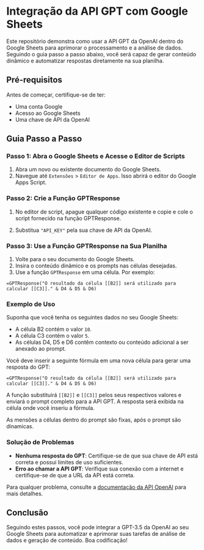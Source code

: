 # Integração da API GPT com Google Sheets

Este repositório demonstra como usar a API GPT da OpenAI dentro do Google Sheets para aprimorar o processamento e a análise de dados. Seguindo o guia passo a passo abaixo, você será capaz de gerar conteúdo dinâmico e automatizar respostas diretamente na sua planilha.

## Pré-requisitos

Antes de começar, certifique-se de ter:
- Uma conta Google
- Acesso ao Google Sheets
- Uma chave de API da OpenAI

## Guia Passo a Passo

### Passo 1: Abra o Google Sheets e Acesse o Editor de Scripts

1. Abra um novo ou existente documento do Google Sheets.
2. Navegue até `Extensões` > `Editor de Apps`. Isso abrirá o editor do Google Apps Script.

### Passo 2: Crie a Função GPTResponse

1. No editor de script, apague qualquer código existente e copie e cole o script fornecido na função GPTResponse.

2. Substitua `"API_KEY"` pela sua chave de API da OpenAI.

### Passo 3: Use a Função GPTResponse na Sua Planilha

1. Volte para o seu documento do Google Sheets.
2. Insira o conteúdo dinâmico e os prompts nas células desejadas.
3. Use a função `GPTResponse` em uma célula. Por exemplo:

```plaintext
=GPTResponse("O resultado da célula [[B2]] será utilizado para calcular [[C3]]." & D4 & D5 & D6)
```

### Exemplo de Uso

Suponha que você tenha os seguintes dados no seu Google Sheets:

- A célula B2 contém o valor `10`.
- A célula C3 contém o valor `5`.
- As células D4, D5 e D6 contêm contexto ou conteúdo adicional a ser anexado ao prompt.

Você deve inserir a seguinte fórmula em uma nova célula para gerar uma resposta do GPT:

```plaintext
=GPTResponse("O resultado da célula [[B2]] será utilizado para calcular [[C3]]." & D4 & D5 & D6)
```

A função substituirá `[[B2]]` e `[[C3]]` pelos seus respectivos valores e enviará o prompt completo para a API GPT. A resposta será exibida na célula onde você inseriu a fórmula.

As mensões a células dentro do prompt são fixas, após o prompt são dinamicas.

### Solução de Problemas

- **Nenhuma resposta do GPT**: Certifique-se de que sua chave de API está correta e possui limites de uso suficientes.
- **Erro ao chamar a API GPT**: Verifique sua conexão com a internet e certifique-se de que a URL da API está correta.

Para qualquer problema, consulte a [documentação da API OpenAI](https://beta.openai.com/docs/api-reference/introduction) para mais detalhes.

## Conclusão

Seguindo estes passos, você pode integrar a GPT-3.5 da OpenAI ao seu Google Sheets para automatizar e aprimorar suas tarefas de análise de dados e geração de conteúdo. Boa codificação!
